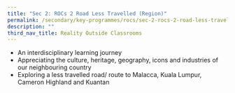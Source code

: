 ```yaml
---
title: "Sec 2: ROCs 2 Road Less Travelled (Region)"
permalink: /secondary/key-programmes/rocs/sec-2-rocs-2-road-less-travelled-region/
description: ""
third_nav_title: Reality Outside Classrooms
---
```


*   An interdisciplinary learning journey
*   Appreciating the culture, heritage, geography, icons and industries of our neighbouring country
*   Exploring a less travelled road/ route to Malacca, Kuala Lumpur, Cameron Highland and Kuantan